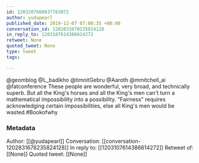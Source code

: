 ```yaml
---
id: 1203207660037763072
author: yudapearl
published_date: 2019-12-07 07:00:35 +00:00
conversation_id: 1202831678235824128
in_reply_to: 1203107614386614272
retweet: None
quoted_tweet: None
type: tweet
tags:

---
```


@geomblog @L_badikho @timnitGebru @Aaroth @mmitchell_ai @fatconference These people are wonderful, very broad, and technically superb. But all the King's horses and all the King's men can't turn a mathematical impossibility into a possibility. "Fairness" requires acknowledging certain impossibilities, else all King's men would be wasted.#Bookofwhy

### Metadata

Author: [[@yudapearl]]
Conversation: [[conversation-1202831678235824128]]
In reply to: [[1203107614386614272]]
Retweet of: [[None]]
Quoted tweet: [[None]]
